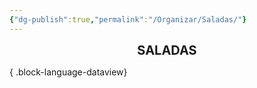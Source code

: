 ```yaml
---
{"dg-publish":true,"permalink":"/Organizar/Saladas/"}
---
```


<div style="text-align: center;"> <span style="font-size: 20px;"><b>SALADAS</b></span> </div>


{ .block-language-dataview}

